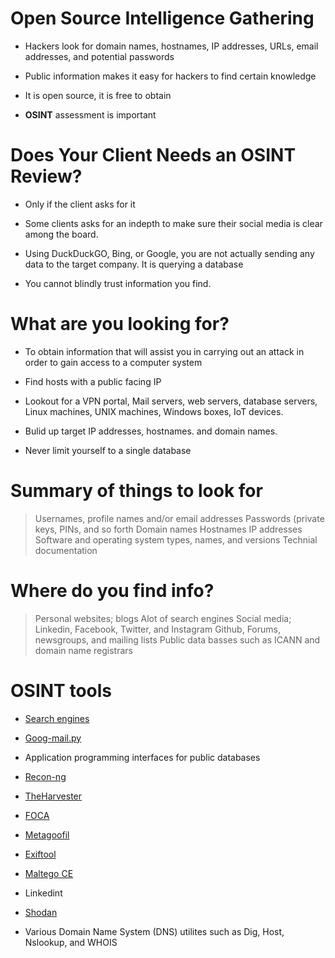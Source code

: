 # Open Source Intelligence Gathering
* Hackers look for domain names, hostnames, IP addresses, URLs, email addresses, and potential passwords

* Public information makes it easy for hackers to find certain knowledge 

* It is open source, it is free to obtain 

* **OSINT** assessment is important 

# Does Your Client Needs an OSINT Review?
* Only if the client asks for it 

* Some clients asks for an indepth to make sure their social media is clear among the board. 

* Using DuckDuckGO, Bing, or Google, you are not actually sending any data to the target company. It is querying a database 

* You cannot blindly trust information you find. 

# What are you looking for?
* To obtain information that will assist you in carrying out an attack in order to gain access to a computer system 

* Find hosts with a public facing IP 

* Lookout for a VPN portal, Mail servers, web servers, database servers, Linux machines, UNIX machines, Windows boxes, IoT devices. 

* Bulid up target IP addresses, hostnames. and domain names. 

* Never limit yourself to a single database

# Summary of things to look for
> Usernames, profile names and/or email addresses
> Passwords (private keys, PINs, and so forth
> Domain names
> Hostnames
> IP addresses
> Software and operating system types, names, and versions
> Technial documentation

# Where do you find info?
> Personal websites; blogs
> Alot of search engines
> Social media; Linkedin, Facebook, Twitter, and Instagram
> Github, Forums, newsgroups, and mailing lists
> Public data basses such as ICANN and domain name registrars

# OSINT tools
* [Search engines](google.com)

* [Goog-mail.py](https://github.com/leebaird/discover/blob/master/mods/goog-mail.py)

* Application programming interfaces for public databases
 
* [Recon-ng](https://github.com/lanmaster53/recon-ng)
 
* [TheHarvester](https://github.com/laramies/theHarvester/stargazers)

* [FOCA](https://github.com/ElevenPaths/FOCA)

* [Metagoofil](https://tools.kali.org/information-gathering/metagoofil)

* [Exiftool](https://exiftool.org/)

* [Maltego CE](https://www.maltego.com/products/)

* Linkedint

* [Shodan](https://www.shodan.io/)

* Various Domain Name System (DNS) utilites such as Dig, Host, Nslookup, and WHOIS






























